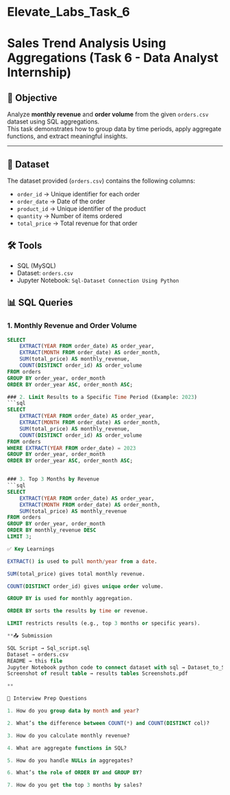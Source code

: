# Elevate_Labs_Task_6
# Sales Trend Analysis Using Aggregations (Task 6 - Data Analyst Internship)

## 📌 Objective
Analyze **monthly revenue** and **order volume** from the given `orders.csv` dataset using SQL aggregations.  
This task demonstrates how to group data by time periods, apply aggregate functions, and extract meaningful insights.

---

## 📂 Dataset
The dataset provided (`orders.csv`) contains the following columns:

- `order_id` → Unique identifier for each order  
- `order_date` → Date of the order  
- `product_id` → Unique identifier of the product  
- `quantity` → Number of items ordered  
- `total_price` → Total revenue for that order  

## 🛠️ Tools
- SQL (MySQL)  
- Dataset: `orders.csv`
- Jupyter Notebook: `Sql-Dataset Connection Using Python`


## 📊 SQL Queries

### 1. Monthly Revenue and Order Volume
```sql
SELECT
    EXTRACT(YEAR FROM order_date) AS order_year,
    EXTRACT(MONTH FROM order_date) AS order_month,
    SUM(total_price) AS monthly_revenue,
    COUNT(DISTINCT order_id) AS order_volume
FROM orders
GROUP BY order_year, order_month
ORDER BY order_year ASC, order_month ASC;

### 2. Limit Results to a Specific Time Period (Example: 2023)
```sql
SELECT
    EXTRACT(YEAR FROM order_date) AS order_year,
    EXTRACT(MONTH FROM order_date) AS order_month,
    SUM(total_price) AS monthly_revenue,
    COUNT(DISTINCT order_id) AS order_volume
FROM orders
WHERE EXTRACT(YEAR FROM order_date) = 2023
GROUP BY order_year, order_month
ORDER BY order_year ASC, order_month ASC;


### 3. Top 3 Months by Revenue
```sql
SELECT
    EXTRACT(YEAR FROM order_date) AS order_year,
    EXTRACT(MONTH FROM order_date) AS order_month,
    SUM(total_price) AS monthly_revenue
FROM orders
GROUP BY order_year, order_month
ORDER BY monthly_revenue DESC
LIMIT 3;

✅ Key Learnings

EXTRACT() is used to pull month/year from a date.

SUM(total_price) gives total monthly revenue.

COUNT(DISTINCT order_id) gives unique order volume.

GROUP BY is used for monthly aggregation.

ORDER BY sorts the results by time or revenue.

LIMIT restricts results (e.g., top 3 months or specific years).

**📤 Submission

SQL Script → Sql_script.sql
Dataset → orders.csv
README → this file
Jupyter Notebook python code to connect dataset with sql → Dataset_to_SQL.ipynb
Screenshot of result table → results tables Screenshots.pdf

**

📌 Interview Prep Questions

1. How do you group data by month and year?

2. What’s the difference between COUNT(*) and COUNT(DISTINCT col)?

3. How do you calculate monthly revenue?

4. What are aggregate functions in SQL?

5. How do you handle NULLs in aggregates?

6. What’s the role of ORDER BY and GROUP BY?

7. How do you get the top 3 months by sales?
